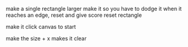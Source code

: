 make a single rectangle larger
make it so you have to dodge it
when it reaches an edge, reset and give score
reset rectangle

make it click canvas to start


make the size + x makes it clear
